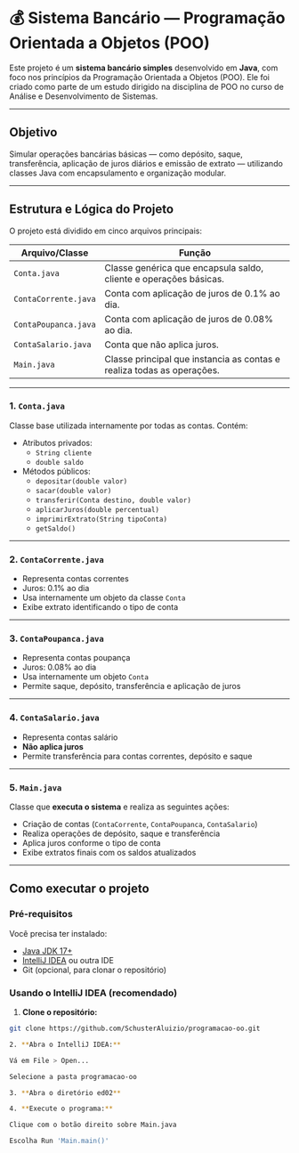 # 💰 Sistema Bancário — Programação Orientada a Objetos (POO)

Este projeto é um **sistema bancário simples** desenvolvido em **Java**, com foco nos princípios da Programação Orientada a Objetos (POO). Ele foi criado como parte de um estudo dirigido na disciplina de POO no curso de Análise e Desenvolvimento de Sistemas.

---

## Objetivo

Simular operações bancárias básicas — como depósito, saque, transferência, aplicação de juros diários e emissão de extrato — utilizando classes Java com encapsulamento e organização modular.

---

## Estrutura e Lógica do Projeto

O projeto está dividido em cinco arquivos principais:

| Arquivo/Classe        | Função                                                                 |
|------------------------|------------------------------------------------------------------------|
| `Conta.java`           | Classe genérica que encapsula saldo, cliente e operações básicas.     |
| `ContaCorrente.java`   | Conta com aplicação de juros de 0.1% ao dia.                           |
| `ContaPoupanca.java`   | Conta com aplicação de juros de 0.08% ao dia.                          |
| `ContaSalario.java`    | Conta que não aplica juros.                                            |
| `Main.java`            | Classe principal que instancia as contas e realiza todas as operações.|

---

### 1. `Conta.java`

Classe base utilizada internamente por todas as contas. Contém:

- Atributos privados:
  - `String cliente`
  - `double saldo`
- Métodos públicos:
  - `depositar(double valor)`
  - `sacar(double valor)`
  - `transferir(Conta destino, double valor)`
  - `aplicarJuros(double percentual)`
  - `imprimirExtrato(String tipoConta)`
  - `getSaldo()`

---

### 2. `ContaCorrente.java`

- Representa contas correntes
- Juros: 0.1% ao dia
- Usa internamente um objeto da classe `Conta`
- Exibe extrato identificando o tipo de conta

---

### 3. `ContaPoupanca.java`

- Representa contas poupança
- Juros: 0.08% ao dia
- Usa internamente um objeto `Conta`
- Permite saque, depósito, transferência e aplicação de juros

---

### 4. `ContaSalario.java`

- Representa contas salário
- **Não aplica juros**
- Permite transferência para contas correntes, depósito e saque

---

### 5. `Main.java`

Classe que **executa o sistema** e realiza as seguintes ações:

- Criação de contas (`ContaCorrente`, `ContaPoupanca`, `ContaSalario`)
- Realiza operações de depósito, saque e transferência
- Aplica juros conforme o tipo de conta
- Exibe extratos finais com os saldos atualizados

---

## Como executar o projeto

### Pré-requisitos

Você precisa ter instalado:

- [Java JDK 17+](https://www.oracle.com/java/technologies/javase/jdk17-archive-downloads.html)
- [IntelliJ IDEA](https://www.jetbrains.com/idea/) ou outra IDE
- Git (opcional, para clonar o repositório)

### Usando o IntelliJ IDEA (recomendado)

1. **Clone o repositório:**
```bash
git clone https://github.com/SchusterAluizio/programacao-oo.git

2. **Abra o IntelliJ IDEA:**

Vá em File > Open...

Selecione a pasta programacao-oo

3. **Abra o diretório ed02**

4. **Execute o programa:**

Clique com o botão direito sobre Main.java

Escolha Run 'Main.main()'
